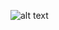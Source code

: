 ![alt text](https://scontent-iad3-1.xx.fbcdn.net/v/t1.0-9/27971920_1863040520372629_6679005279360091971_n.jpg?oh=c0356d5983300a29fc6aa13888612b8b&oe=5B0B47C8 "Logo Title Text 1")
